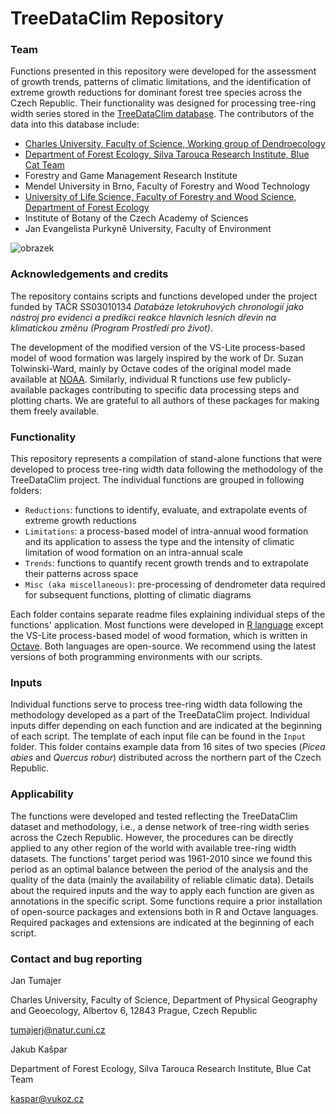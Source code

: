 # TreeDataClim Repository

### Team
Functions presented in this repository were developed for the assessment of growth trends, patterns of climatic limitations, and the identification of extreme growth reductions for dominant forest tree species across the Czech Republic. Their functionality was designed for processing tree-ring width series stored in the [TreeDataClim database](https://treedataclim.cz/). The contributors of the data into this database include:
- [Charles University, Faculty of Science, Working group of Dendroecology](https://web.natur.cuni.cz/physgeo/dendro/)
- [Department of Forest Ecology, Silva Tarouca Research Institute, Blue Cat Team](https://pralesy.cz/lide)
- Forestry and Game Management Research Institute
- Mendel University in Brno, Faculty of Forestry and Wood Technology
- [University of Life Science, Faculty of Forestry and Wood Science, Department of Forest Ecology](https://www.remoteforests.org/?language=en)
- Institute of Botany of the Czech Academy of Sciences
- Jan Evangelista Purkyně University, Faculty of Environment

![obrazek](https://user-images.githubusercontent.com/25429975/235666459-c20a2ca5-748a-42ad-8c4c-44b9c8034a04.png)

### Acknowledgements and credits
The repository contains scripts and functions developed under the project funded by TAČR SS03010134 *Databáze letokruhových chronologií jako nástroj pro evidenci a predikci reakce hlavních lesních dřevin na klimatickou změnu (Program Prostředí pro život)*.

The development of the modified version of the VS-Lite process-based model of wood formation was largely inspired by the work of Dr. Suzan Tolwinski-Ward, mainly by Octave codes of the original model made available at [NOAA](https://www.ncei.noaa.gov/access/paleo-search/study/9894). Similarly, individual R functions use few publicly-available packages contributing to specific data processing steps and plotting charts. We are grateful to all authors of these packages for making them freely available.

### Functionality
This repository represents a compilation of stand-alone functions that were developed to process tree-ring width data following the methodology of the TreeDataClim project. The individual functions are grouped in following folders:
- `Reductions`: functions to identify, evaluate, and extrapolate events of extreme growth reductions
- `Limitations`: a process-based model of intra-annual wood formation and its application to assess the type and the intensity of climatic limitation of wood formation on an intra-annual scale
- `Trends`: functions to quantify recent growth trends and to extrapolate their patterns across space
- `Misc (aka miscellaneous)`: pre-processing of dendrometer data required for subsequent functions, plotting of climatic diagrams

Each folder contains separate readme files explaining individual steps of the functions' application. Most functions were developed in [R language](https://www.r-project.org/) except the VS-Lite process-based model of wood formation, which is written in [Octave](https://octave.org/). Both languages are open-source. We recommend using the latest versions of both programming environments with our scripts.

### Inputs
Individual functions serve to process tree-ring width data following the methodology developed as a part of the TreeDataClim project. Individual inputs differ depending on each function and are indicated at the beginning of each script. The template of each input file can be found in the `Input` folder. This folder contains example data from 16 sites of two species (*Picea abies* and *Quercus robur*) distributed across the northern part of the Czech Republic.

### Applicability
The functions were developed and tested reflecting the TreeDataClim dataset and methodology, i.e., a dense network of tree-ring width series across the Czech Republic. However, the procedures can be directly applied to any other region of the world with available tree-ring width datasets. The functions' target period was 1961-2010 since we found this period as an optimal balance between the period of the analysis and the quality of the data (mainly the availability of reliable climatic data). Details about the required inputs and the way to apply each function are given as annotations in the specific script. Some functions require a prior installation of open-source packages and extensions both in R and Octave languages. Required packages and extensions are indicated at the beginning of each script.

### Contact and bug reporting
Jan Tumajer

Charles University, Faculty of Science, Department of Physical Geography and Geoecology, Albertov 6, 12843 Prague, Czech Republic

tumajerj@natur.cuni.cz


Jakub Kašpar

Department of Forest Ecology, Silva Tarouca Research Institute, Blue Cat Team

kaspar@vukoz.cz
